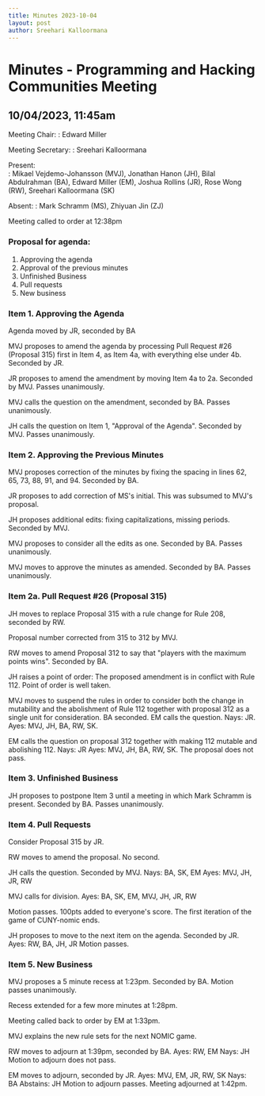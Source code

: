 ```yaml
---
title: Minutes 2023-10-04
layout: post
author: Sreehari Kalloormana
---
```


# Minutes - Programming and Hacking Communities Meeting

## 10/04/2023, 11:45am

Meeting Chair: 
: Edward Miller

Meeting Secretary: 
: Sreehari Kalloormana

Present:  
: Mikael Vejdemo-Johansson (MVJ), Jonathan Hanon (JH), Bilal Abdulrahman (BA), Edward Miller (EM), Joshua Rollins (JR), Rose Wong (RW), Sreehari Kalloormana (SK)

Absent: 
: Mark Schramm (MS), Zhiyuan Jin (ZJ)

Meeting called to order at 12:38pm

### Proposal for agenda:

1. Approving the agenda
2. Approval of the previous minutes
3. Unfinished Business
4. Pull requests
5. New business

### Item 1. Approving the Agenda
Agenda moved by JR, seconded by BA

MVJ proposes to amend the agenda by processing Pull Request #26 (Proposal 315) first in Item 4, as Item 4a, with everything else under 4b. Seconded by JR.

JR proposes to amend the amendment by moving Item 4a to 2a. Seconded by MVJ. Passes unanimously.

MVJ calls the question on the amendment, seconded by BA. Passes unanimously.

JH calls the question on Item 1, "Approval of the Agenda". Seconded by MVJ. Passes unanimously.

### Item 2. Approving the Previous Minutes
MVJ proposes correction of the minutes by fixing the spacing in lines 62, 65, 73, 88, 91, and 94. Seconded by BA.

JR proposes to add correction of MS's initial. This was subsumed to MVJ's proposal.

JH proposes additional edits: fixing capitalizations, missing periods. Seconded by MVJ.

MVJ proposes to consider all the edits as one. Seconded by BA. Passes unanimously.

MVJ moves to approve the minutes as amended. Seconded by BA. Passes unanimously.

### Item 2a. Pull Request #26 (Proposal 315) 
JH moves to replace Proposal 315 with a rule change for Rule 208, seconded by RW.

Proposal number corrected from 315 to 312 by MVJ.

RW moves to amend Proposal 312 to say that "players with the maximum points wins". Seconded by BA.

JH raises a point of order: The proposed amendment is in conflict with Rule 112. Point of order is well taken.

MVJ moves to suspend the rules in order to consider both the change in mutability and the abolishment of Rule 112 together with proposal 312 as a single unit for consideration.
BA seconded.
EM calls the question. 
Nays: JR. 
Ayes: MVJ, JH, BA, RW, SK.

EM calls the question on proposal 312 together with making 112 mutable and abolishing 112.
Nays: JR
Ayes: MVJ, JH, BA, RW, SK.
The proposal does not pass.

### Item 3. Unfinished Business
JH proposes to postpone Item 3 until a meeting in which Mark Schramm is present. Seconded by BA.
Passes unanimously.

### Item 4. Pull Requests
Consider Proposal 315 by JR.

RW moves to amend the proposal. No second.

JH calls the question. Seconded by MVJ. 
Nays: BA, SK, EM
Ayes: MVJ, JH, JR, RW

MVJ calls for division.
Ayes: BA, SK, EM, MVJ, JH, JR, RW

Motion passes. 100pts added to everyone's score. The first iteration of the game of CUNY-nomic ends.

JH proposes to move to the next item on the agenda. Seconded by JR.
Ayes: RW, BA, JH, JR
Motion passes.

### Item 5. New Business
MVJ proposes a 5 minute recess at 1:23pm. Seconded by BA. Motion passes unanimously.

Recess extended for a few more minutes at 1:28pm.

Meeting called back to order by EM at 1:33pm.

MVJ explains the new rule sets for the next NOMIC game.

RW moves to adjourn at 1:39pm, seconded by BA. 
Ayes: RW, EM
Nays: JH
Motion to adjourn does not pass.

EM moves to adjourn, seconded by JR.
Ayes: MVJ, EM, JR, RW, SK
Nays: BA
Abstains: JH
Motion to adjourn passes. Meeting adjourned at 1:42pm.
